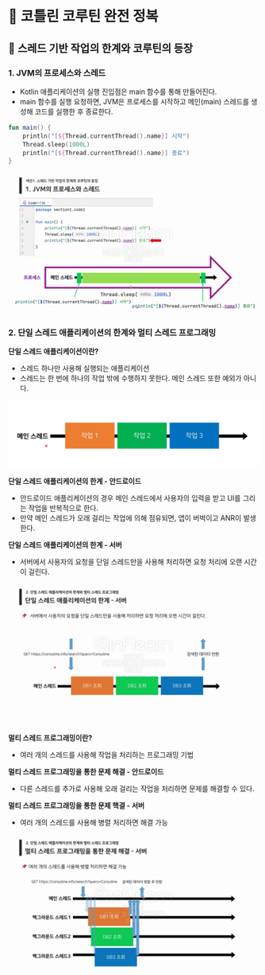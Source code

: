 # :pushpin: 코틀린 코루틴 완전 정복

## :seedling: 스레드 기반 작업의 한계와 코루틴의 등장

### 1. JVM의 프로세스와 스레드
- Kotlin 애플리케이션의 실행 진입점은 main 함수를 통해 만들어진다.
- main 함수를 실행 요청하면, JVM은 프로세스를 시작하고 메인(main) 스레드를 생성해 코드를 실행한 후 종료한다.

```kotlin
fun main() {
    println("[${Thread.currentThread().name}] 시작")
    Thread.sleep(1000L)
    println("[${Thread.currentThread().name}] 종료")
}
```

![img.png](img/img1-1.png)


### 2. 단일 스레드 애플리케이션의 한계와 멀티 스레드 프로그래밍
**단일 스레드 애플리케이션이란?**
- 스레드 하나만 사용해 실행되는 애플리케이션
- 스레드는 한 번에 하나의 작업 밖에 수행하지 못한다. 메인 스레드 또한 예외가 아니다.

![img.png](img/img1-2.png)

**단일 스레드 애플리케이션의 한계 - 안드로이드**
- 안드로이드 애플리케이션의 경우 메인 스레드에서 사용자의 입력을 받고 UI를 그리는 작업을 반복적으로 한다.
- 만약 메인 스레드가 오래 걸리는 작업에 의해 점유되면, 앱이 버벅이고 ANR이 발생한다.

**단일 스레드 애플리케이션의 한계 - 서버**
- 서버에서 사용자의 요청을 단일 스레드만을 사용해 처리하면 요청 처리에 오랜 시간이 걸린다.

![img.png](img/img1-3.png)

**멀티 스레드 프로그래밍이란?**
- 여러 개의 스레드를 사용해 작업을 처리하는 프로그래밍 기법

**멀티 스레드 프로그래밍을 통한 문제 해결 - 안드로이드**
- 다른 스레드를 추가로 사용해 오래 걸리는 작업을 처리하면 문제를 해결할 수 있다.

**멀티 스레드 프로그래밍을 통한 문제 핵결 - 서버**
- 여러 개의 스레드를 사용해 병렬 처리하면 해결 가능

![img.png](./img/img1-4.png)